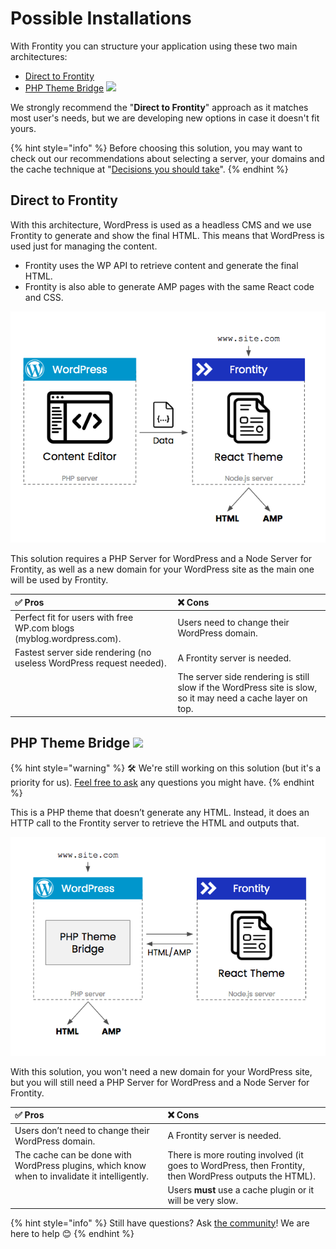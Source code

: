 # Possible Installations

With Frontity you can structure your application using these two main architectures:

* [Direct to Frontity](possible-architectures.md#direct-to-frontity)
* [PHP Theme Bridge](possible-architectures.md#php-theme-bridge) ![](https://img.shields.io/badge/coming_soon-yellow) 

We strongly recommend the "**Direct to Frontity**" approach as it matches most user's needs, but we are developing new options in case it doesn't fit yours.

{% hint style="info" %}
Before choosing this solution, you may want to check out our recommendations about selecting a server, your domains and the cache technique at "[Decisions you should take](./#decisions-you-should-take)".
{% endhint %}

## Direct to Frontity

With this architecture, WordPress is used as a headless CMS and we use Frontity to generate and show the final HTML. This means that WordPress is used just for managing the content.

* Frontity uses the WP API to retrieve content and generate the final HTML.
* Frontity is also able to generate AMP pages with the same React code and CSS.

![](../.gitbook/assets/direct-to-frontity.png)

This solution requires a PHP Server for WordPress and a Node Server for Frontity, as well as a new domain for your WordPress site as the main one will be used by Frontity.

| **✅ Pros** | ❌ **Cons** |
| :--- | :--- |
| Perfect fit for users with free WP.com blogs \(myblog.wordpress.com\). | Users need to change their WordPress domain. |
| Fastest server side rendering \(no useless WordPress request needed\). | A Frontity server is needed. |
|  | The server side rendering is still slow if the WordPress site is slow, so it may need a cache layer on top. |

## PHP Theme Bridge ![](https://img.shields.io/badge/coming_soon-yellow)

{% hint style="warning" %}
🛠 We're still working on this solution \(but it's a priority for us\). [Feel free to ask](https://community.frontity.org/c/framework) any questions you might have.
{% endhint %}

This is a PHP theme that doesn’t generate any HTML. Instead, it does an HTTP call to the Frontity server to retrieve the HTML and outputs that.

![](../.gitbook/assets/php-theme-bridge.png)

With this solution, you won't need a new domain for your WordPress site, but you will still need a PHP Server for WordPress and a Node Server for Frontity.

| ✅ **Pros** | ❌ **Cons** |
| :--- | :--- |
| Users don’t need to change their WordPress domain. | A Frontity server is needed. |
| The cache can be done with WordPress plugins, which know when to invalidate it intelligently. | There is more routing involved \(it goes to WordPress, then Frontity, then WordPress outputs the HTML\). |
|  | Users **must** use a cache plugin or it will be very slow. |

{% hint style="info" %}
Still have questions? Ask [the community](https://community.frontity.org/)! We are here to help 😊
{% endhint %}

